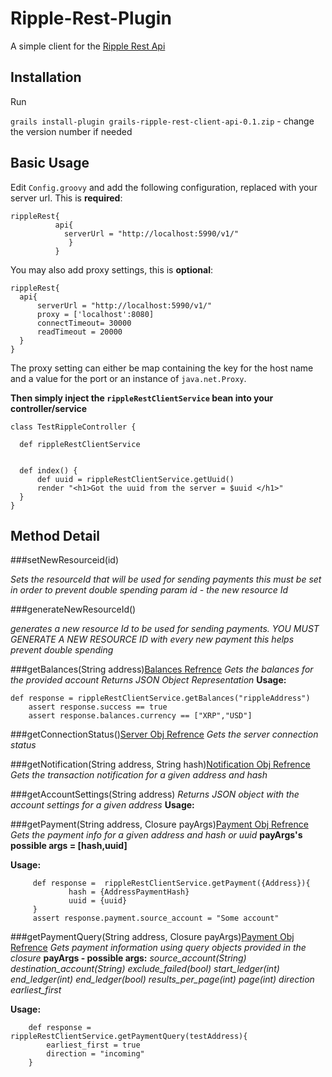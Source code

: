 Ripple-Rest-Plugin
==================

A simple client for the [Ripple Rest Api](https://dev.ripple.com/#introduction) 

## Installation
Run  

`grails install-plugin grails-ripple-rest-client-api-0.1.zip` - change the version number if needed


## Basic Usage

Edit `Config.groovy` and add the following configuration, replaced with your server url. 
This is **required**:

    rippleRest{
              api{
                serverUrl = "http://localhost:5990/v1/"
                 }
              }

You may also add proxy settings, this is **optional**:

  ```
  rippleRest{
    api{
        serverUrl = "http://localhost:5990/v1/"
        proxy = ['localhost':8080]
        connectTimeout= 30000
        readTimeout = 20000
    }
  }
  ```
  The proxy setting can either be map containing the key for the host name and a value for the port or an instance of `java.net.Proxy`.
  
  
  **Then simply inject the `rippleRestClientService` bean into your controller/service**
  ```
  class TestRippleController {

    def rippleRestClientService


    def index() {
        def uuid = rippleRestClientService.getUuid()
        render "<h1>Got the uuid from the server = $uuid </h1>"
    }
  }
  ```
## Method Detail

###setNewResourceid(id)


*Sets the resourceId that will be used for sending payments*
*this must be set in order to prevent double spending*
*param id - the new resource Id*


###generateNewResourceId()


*generates a new resource Id to be used for sending payments.*
*YOU MUST GENERATE A NEW RESOURCE ID*
*with every new payment*
*this helps prevent double spending*

###getBalances(String address)[Balances Refrence](https://dev.ripple.com/#account-balances)
*Gets the balances for the provided account*
*Returns JSON Object Representation*
**Usage:**


    def response = rippleRestClientService.getBalances("rippleAddress")
        assert response.success == true
        assert response.balances.currency == ["XRP","USD"]

###getConnectionStatus()[Server Obj Refrence](https://dev.ripple.com/#get-server-status)
*Gets the server connection status*


###getNotification(String address, String hash)[Notification Obj Refrence](https://dev.ripple.com/#checking-notifications)
*Gets the transaction notification for a given address and hash*


     
###getAccountSettings(String address)
*Returns JSON object with the account settings for a given address*
**Usage:**


###getPayment(String address, Closure payArgs)[Payment Obj Refrence](https://dev.ripple.com/#confirming-a-payment)
*Gets the payment info for a given address and hash or uuid*
**payArgs's  possible args = [hash,uuid]**

**Usage:**
         
         
         def response =  rippleRestClientService.getPayment({Address}){
                 hash = {AddressPaymentHash}
                 uuid = {uuid}
         }
         assert response.payment.source_account = "Some account"
         
         
###getPaymentQuery(String address, Closure payArgs)[Payment Obj Refrence](https://dev.ripple.com/#payment-history)
*Gets payment information using query objects provided in the closure*
**payArgs - possible args:**
*source_account(String)*
*destination_account(String)*
*exclude_failed(bool)*
*start_ledger(int)*
*end_ledger(int)*
*end_ledger(bool)*
*results_per_page(int)*
*page(int)*
*direction*
*earliest_first*

**Usage:**
        
        def response = rippleRestClientService.getPaymentQuery(testAddress){
            earliest_first = true
            direction = "incoming"
        }
